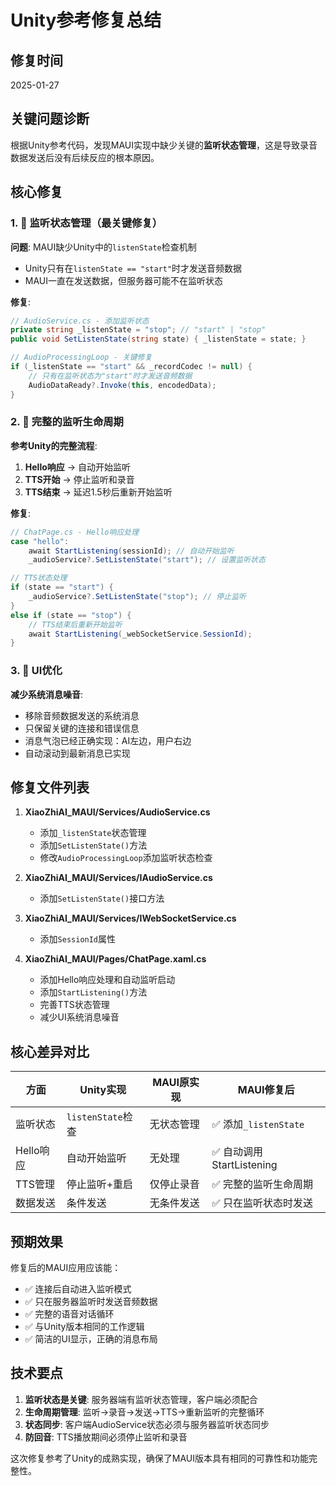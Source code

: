# Unity参考修复总结

## 修复时间
2025-01-27

## 关键问题诊断

根据Unity参考代码，发现MAUI实现中缺少关键的**监听状态管理**，这是导致录音数据发送后没有后续反应的根本原因。

## 核心修复

### 1. 🎯 监听状态管理（最关键修复）

**问题**: MAUI缺少Unity中的`listenState`检查机制
- Unity只有在`listenState == "start"`时才发送音频数据
- MAUI一直在发送数据，但服务器可能不在监听状态

**修复**:
```csharp
// AudioService.cs - 添加监听状态
private string _listenState = "stop"; // "start" | "stop"
public void SetListenState(string state) { _listenState = state; }

// AudioProcessingLoop - 关键修复
if (_listenState == "start" && _recordCodec != null) {
    // 只有在监听状态为"start"时才发送音频数据
    AudioDataReady?.Invoke(this, encodedData);
}
```

### 2. 🔄 完整的监听生命周期

**参考Unity的完整流程**:
1. **Hello响应** → 自动开始监听
2. **TTS开始** → 停止监听和录音
3. **TTS结束** → 延迟1.5秒后重新开始监听

**修复**:
```csharp
// ChatPage.cs - Hello响应处理
case "hello":
    await StartListening(sessionId); // 自动开始监听
    _audioService?.SetListenState("start"); // 设置监听状态

// TTS状态处理
if (state == "start") {
    _audioService?.SetListenState("stop"); // 停止监听
}
else if (state == "stop") {
    // TTS结束后重新开始监听
    await StartListening(_webSocketService.SessionId);
}
```

### 3. 🎨 UI优化

**减少系统消息噪音**:
- 移除音频数据发送的系统消息
- 只保留关键的连接和错误信息
- 消息气泡已经正确实现：AI左边，用户右边
- 自动滚动到最新消息已实现

## 修复文件列表

1. **XiaoZhiAI_MAUI/Services/AudioService.cs**
   - 添加`_listenState`状态管理
   - 添加`SetListenState()`方法
   - 修改`AudioProcessingLoop`添加监听状态检查

2. **XiaoZhiAI_MAUI/Services/IAudioService.cs**
   - 添加`SetListenState()`接口方法

3. **XiaoZhiAI_MAUI/Services/IWebSocketService.cs**
   - 添加`SessionId`属性

4. **XiaoZhiAI_MAUI/Pages/ChatPage.xaml.cs**
   - 添加Hello响应处理和自动监听启动
   - 添加`StartListening()`方法
   - 完善TTS状态管理
   - 减少UI系统消息噪音

## 核心差异对比

| 方面 | Unity实现 | MAUI原实现 | MAUI修复后 |
|------|-----------|------------|------------|
| 监听状态 | `listenState`检查 | 无状态管理 | ✅ 添加`_listenState` |
| Hello响应 | 自动开始监听 | 无处理 | ✅ 自动调用StartListening |
| TTS管理 | 停止监听+重启 | 仅停止录音 | ✅ 完整的监听生命周期 |
| 数据发送 | 条件发送 | 无条件发送 | ✅ 只在监听状态时发送 |

## 预期效果

修复后的MAUI应用应该能：
- ✅ 连接后自动进入监听模式
- ✅ 只在服务器监听时发送音频数据
- ✅ 完整的语音对话循环
- ✅ 与Unity版本相同的工作逻辑
- ✅ 简洁的UI显示，正确的消息布局

## 技术要点

1. **监听状态是关键**: 服务器端有监听状态管理，客户端必须配合
2. **生命周期管理**: 监听→录音→发送→TTS→重新监听的完整循环
3. **状态同步**: 客户端AudioService状态必须与服务器监听状态同步
4. **防回音**: TTS播放期间必须停止监听和录音

这次修复参考了Unity的成熟实现，确保了MAUI版本具有相同的可靠性和功能完整性。 